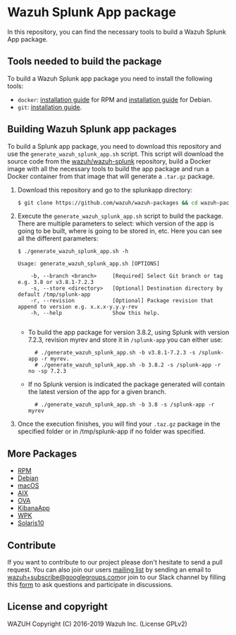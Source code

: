 Wazuh Splunk App package
========================

In this repository, you can find the necessary tools to build a Wazuh Splunk App package.

## Tools needed to build the package

To build a Wazuh Splunk app package you need to install the following tools:
  - `docker`: [installation guide](https://docs.docker.com/install/linux/docker-ce/centos/) for RPM and [installation guide](https://docs.docker.com/install/linux/docker-ce/debian/) for Debian.
- `git`:  [installation guide](https://git-scm.com/book/en/v2/Getting-Started-Installing-Git). 
  
## Building Wazuh Splunk app packages

To build a Splunk app package, you need to download this repository and use the `generate_wazuh_splunk_app.sh` script. This script will download the source code from the [wazuh/wazuh-splunk](https://github.com/wazuh/wazuh-splunk) repository, build a Docker image with all the necessary tools to build the app package and run a Docker container from that image that will generate a `.tar.gz` package.

1. Download this repository and go to the splunkapp directory:
    ```bash
    $ git clone https://github.com/wazuh/wazuh-packages && cd wazuh-packages/splunkapp
    ```

2. Execute the `generate_wazuh_splunk_app.sh` script to build the package. There are multiple parameters to select: which version of the app is going to be built, where is going to be stored in, etc. Here you can see all the different parameters:
    ```shellsession
    $ ./generate_wazuh_splunk_app.sh -h

    Usage: generate_wazuh_splunk_app.sh [OPTIONS]

        -b, --branch <branch>     [Required] Select Git branch or tag e.g. 3.8 or v3.8.1-7.2.3
        -s, --store <directory>   [Optional] Destination directory by default /tmp/splunk-app
        -r, --revision            [Optional] Package revision that append to version e.g. x.x.x-y.y.y-rev
        -h, --help                Show this help.
                    
    ```
    * To build the app package for version 3.8.2, using Splunk with version 7.2.3, revision myrev and store it in `/splunk-app` you can either use:

            # ./generate_wazuh_splunk_app.sh -b v3.8.1-7.2.3 -s /splunk-app -r myrev.
            # ./generate_wazuh_splunk_app.sh -b 3.8.2 -s /splunk-app -r no -sp 7.2.3
    * If no Splunk version is indicated the package generated will contain the latest version of the app for a given branch.

            # ./generate_wazuh_splunk_app.sh -b 3.8 -s /splunk-app -r myrev
        
3. Once the execution finishes, you will find your `.taz.gz` package in the specified folder or in /tmp/splunk-app if no folder was specified.

## More Packages

- [RPM](/rpms/README.md)
- [Debian](/debs/README.md)
- [macOS](/macos/README.md)
- [AIX](/aix/README.md)
- [OVA](/ova/README.md)
- [KibanaApp](/wazuhapp/README.md)
- [WPK](/wpk/README.md)
- [Solaris10](/solaris/solaris10/README.md)

## Contribute

If you want to contribute to our project please don't hesitate to send a pull request. You can also join our users [mailing list](https://groups.google.com/d/forum/wazuh) by sending an email to [wazuh+subscribe@googlegroups.com](mailto:wazuh+subscribe@googlegroups.com)or join to our Slack channel by filling this [form](https://wazuh.com/community/join-us-on-slack/) to ask questions and participate in discussions.

## License and copyright

WAZUH
Copyright (C) 2016-2019 Wazuh Inc.  (License GPLv2)
